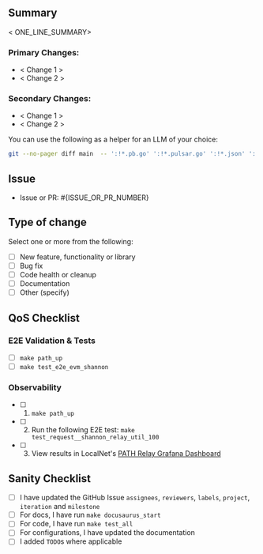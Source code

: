 ## Summary

< ONE_LINE_SUMMARY>

### Primary Changes:

- < Change 1 >
- < Change 2 >

### Secondary Changes:

- < Change 1 >
- < Change 2 >

You can use the following as a helper for an LLM of your choice:

```bash
git --no-pager diff main  -- ':!*.pb.go' ':!*.pulsar.go' ':!*.json' ':!*.yaml' ':!*.yml' ':!*.gif' ':!*.md' | diff2html -s side --format json -i stdin -o stdout | pbcopy
```

## Issue

- Issue or PR: #{ISSUE_OR_PR_NUMBER}

## Type of change

Select one or more from the following:

- [ ] New feature, functionality or library
- [ ] Bug fix
- [ ] Code health or cleanup
- [ ] Documentation
- [ ] Other (specify)

## QoS Checklist

### E2E Validation & Tests

- [ ] `make path_up`
- [ ] `make test_e2e_evm_shannon`

### Observability

- [ ] 1. `make path_up`
- [ ] 2. Run the following E2E test: `make test_request__shannon_relay_util_100`
- [ ] 3. View results in LocalNet's [PATH Relay Grafana Dashboard](http://localhost:3003/d/relays/path-service-requests)

## Sanity Checklist

- [ ] I have updated the GitHub Issue `assignees`, `reviewers`, `labels`, `project`, `iteration` and `milestone`
- [ ] For docs, I have run `make docusaurus_start`
- [ ] For code, I have run `make test_all`
- [ ] For configurations, I have updated the documentation
- [ ] I added `TODO`s where applicable
